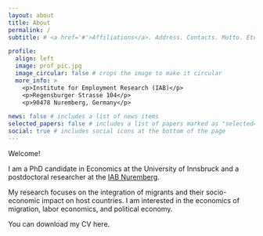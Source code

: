 ```yaml
---
layout: about
title: About
permalink: /
subtitle: # <a href='#'>Affiliations</a>. Address. Contacts. Motto. Etc.

profile:
  align: left
  image: prof_pic.jpg
  image_circular: false # crops the image to make it circular
  more_info: >
    <p>Institute for Employment Research (IAB)</p>
    <p>Regensburger Strasse 104</p>
    <p>90478 Nuremberg, Germany</p>

news: false # includes a list of news items
selected_papers: false # includes a list of papers marked as "selected={true}"
social: true # includes social icons at the bottom of the page
---
```

Welcome!

I am a PhD candidate in Economics at the University of Innsbruck and a postdoctoral researcher at the [IAB Nuremberg](https://iab.de/en/employee/gallegos-torres-katia/).

My research focuses on the integration of migrants and their socio-economic impact on host countries. I am interested in the economics of migration, labor economics, and political economy.

You can download my CV here.
